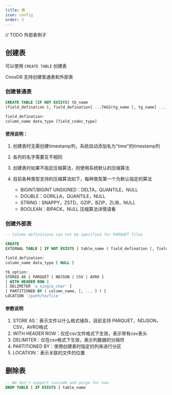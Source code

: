 ```yaml
---
title: 表
icon: config
order: 3
---
```

// TODO 外部表例子
## **创建表**

可以使用 `CREATE TABLE` 创建表

CnosDB 支持创建普通表和外部表

### **创建普通表**

```sql
CREATE TABLE [IF NOT EXISTS] tb_name
(field_defination [, field_defination] ...TAGS(tg_name [, tg_name] ...))

field_defination:
column_name data_type [field_codec_type]
```

#### 使用说明：

1. 创建表时无需创建timestamp列，系统自动添加名为"time"的timestamp列
2. 各列的名字需要互不相同
3. 创建表时如果不指定压缩算法，则使用系统默认的压缩算法
4. 目前各种类型支持的压缩算法如下，每种类型第一个为默认指定的算法

    * BIGINT/BIGINT UNSIGNED：DELTA，QUANTILE，NULL
    * DOUBLE：GORILLA，QUANTILE，NULL
    * STRING：SNAPPY，ZSTD，GZIP，BZIP，ZLIB，NULL
    * BOOLEAN：BIPACK，NULL
      压缩算法详情请看

### **创建外部表**

```sql
-- Column definitions can not be specified for PARQUET files

CREATE
EXTERNAL TABLE [ IF NOT EXISTS ] table_name ( field_defination [, field_defination] ... ) tb_option

field_defination:
column_name data_type [ NULL ]

tb_option:
STORED AS { PARQUET | NDJSON | CSV | AVRO }
[ WITH HEADER ROW ]
[ DELIMITER 'a_single_char' ]
[ PARTITIONED BY ( column_name, [, ... ] ) ]
LOCATION '/path/to/file'
```

#### 参数说明

1. STORE AS：表示文件以什么格式储存，目前支持 PARQUET，NDJSON，CSV，AVRO格式
2. WITH HEADER ROW：仅在csv文件格式下生效，表示带有csv表头
3. DELIMITER：仅在csv格式下生效，表示列数据的分隔符
4. PARTITIONED BY：使用创建表时指定的列来进行分区
5. LOCATION：表示关联的文件的位置

## **删除表**

```sql
-- We don't support cascade and purge for now.
DROP TABLE [ IF EXISTS ] table_name
```

[//]: # (## **修改表**)
[//]: # (```sql)
[//]: # (todo)
[//]: # (!&#40;&#41;)
[//]: # (```)